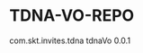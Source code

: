 # TDNA-VO-REPO

<groupId>com.skt.invites.tdna</groupId>
	<artifactId>tdnaVo</artifactId>
	<version>0.0.1</version>
